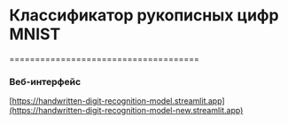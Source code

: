 # Классификатор рукописных цифр MNIST
=====================================

### Веб-интерфейс
[https://handwritten-digit-recognition-model.streamlit.app](https://handwritten-digit-recognition-model-new.streamlit.app)
